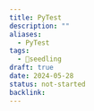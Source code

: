 ```yaml
---
title: PyTest
description: ""
aliases:
  - PyTest
tags:
  - 🌱seedling
draft: true
date: 2024-05-28
status: not-started
backlink:
---
```

